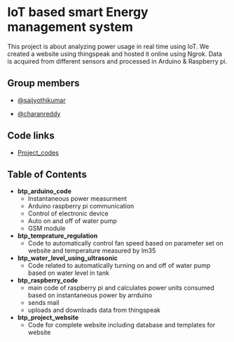 # IoT based smart Energy management system

This project is about analyzing power usage in real time
using IoT. We created a website using thingspeak and hosted it
online using Ngrok. Data is acquired from different sensors and
processed in Arduino & Raspberry pi.

## Group members

- [@saijyothikumar](mailto:saijyothikumar.s18@iiits.in)

- [@charanreddy](mailto:charanreddy.t18@iiits.in)

## Code links

- [Project_codes](https://drive.google.com/drive/folders/1qY_Tj0fDwJMy6e0F-GDmlmHWtbFn1JxQ?usp=sharing)

## Table of Contents

- __btp_arduino_code__ 
    - Instantaneous power measurment
    - Arduino raspberry pi communication
    - Control of electronic device
    - Auto on and off of water pump
    - GSM module
- __btp_temprature_regulation__
    - Code to automatically control fan speed based on parameter set on website and temperature measured by lm35
- __btp_water_level_using_ultrasonic__
    - Code related to automatically turning on and off of water pump based on water level in tank
- __btp_raspberry_code__
    - main code of raspberry pi and calculates power units consumed based on instantaneous power by arrduino
    - sends mail
    - uploads and downloads data from thingspeak
- __btp_project_website__
    - Code for complete website including database and templates for website
